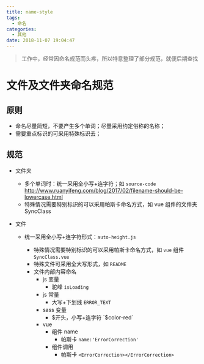 ```yaml
---
title: name-style
tags:
  - 命名
categories:
  - 其他
date: 2018-11-07 19:04:47
---
```


> 工作中，经常因命名规范而头疼，所以特意整理了部分规范，就便后期查找

# 文件及文件夹命名规范

## 原则

- 命名尽量简短，不要产生多个单词；尽量采用约定俗称的名称；
- 需要重点标识的可采用特殊标识去；

## 规范

- 文件夹

  - 多个单词时：统一采用全小写+连字符；如 `source-code`
    http://www.ruanyifeng.com/blog/2017/02/filename-should-be-lowercase.html
  - 特殊情况需要特别标识的可以采用帕斯卡命名方式，如 vue 组件的文件夹 SyncClass

- 文件

  - 统一采用全小写+连字符形式：`auto-height.js`

    - 特殊情况需要特别标识的可以采用帕斯卡命名方式，如 `vue` 组件 `SyncClass.vue`
    - 特殊文件可采用全大写形式，如 `README`
    - 文件内部内容命名
      - js 变量
        - 驼峰 `isLoading`
      - js 常量
        - 大写+下划线 `ERROR_TEXT`
      - sass 变量
        - $开头，小写+连字符 `$color-red`
      - vue
        - 组件 name
          - 帕斯卡 `name:'ErrorCorrection'`
        - 组件调用
          - 帕斯卡 `<ErrorCorrection></ErrorCorrection>`
